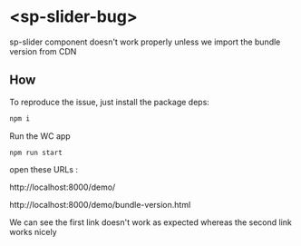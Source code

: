# \<sp-slider-bug>

sp-slider component doesn't work properly unless we import the bundle version from CDN

## How
To reproduce the issue, just install the package deps:

```bash
npm i
```

Run the WC app

```
npm run start
```

open these URLs :

http://localhost:8000/demo/

http://localhost:8000/demo/bundle-version.html

We can see the first link doesn't work as expected whereas the second link works nicely
